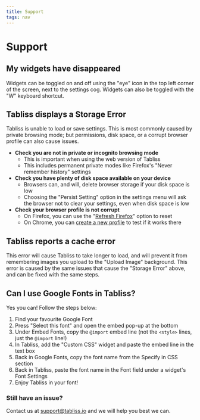 ```yaml
---
title: Support
tags: nav
---
```


# Support

## My widgets have disappeared

Widgets can be toggled on and off using the "eye" icon in the top left corner of
the screen, next to the settings cog. Widgets can also be toggled with the "W"
keyboard shortcut.

## Tabliss displays a Storage Error

Tabliss is unable to load or save settings. This is most commonly caused by
private browsing mode; but permissions, disk space, or a corrupt browser profile
can also cause issues.

- **Check you are not in private or incognito browsing mode**
  - This is important when using the web version of Tabliss
  - This includes permanent private modes like Firefox's "Never remember
    history" settings
- **Check you have plenty of disk space available on your device**
  - Browsers can, and will, delete browser storage if your disk space is low
  - Choosing the "Persist Setting" option in the settings menu will ask the
    browser not to clear your settings, even when disk space is low
- **Check your browser profile is not corrupt**
  - On Firefox, you can use the
    "[Refresh Firefox](https://support.mozilla.org/en-US/kb/refresh-firefox-reset-add-ons-and-settings)"
    option to reset
  - On Chrome, you can
    [create a new profile](https://support.google.com/chrome/answer/2364824) to
    test if it works there

## Tabliss reports a cache error

This error will cause Tabliss to take longer to load, and will prevent it from
remembering images you upload to the "Upload Image" background. This error is
caused by the same issues that cause the "Storage Error" above, and can be fixed
with the same steps.

## Can I use Google Fonts in Tabliss?

Yes you can! Follow the steps below:

1. Find your favourite Google Font
1. Press "Select this font" and open the embed pop-up at the bottom
1. Under Embed Fonts, copy the `@import` embed line (not the `<style>` lines,
   just the `@import` line!)
1. In Tabliss, add the "Custom CSS" widget and paste the embed line in the text
   box
1. Back in Google Fonts, copy the font name from the Specify in CSS section
1. Back in Tabliss, paste the font name in the Font field under a widget's Font
   Settings
1. Enjoy Tabliss in your font!

### Still have an issue?

Contact us at [support@tabliss.io](mailto:support@tabliss.io) and we will help
you best we can.
